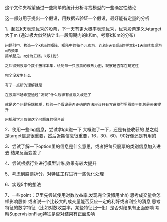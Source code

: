 这个文件夹希望通过一些简单的统计分析寻找模型的一些确定性结论

这一部分用于提出一个假设，用数据去验证一个假设，最好能有定量的分析

1、超过k天表现优秀的股票，下一天有更大概率表现优秀，优秀股票定义为target大于m
    (通过极大似然估计出一段周期内的k和m，考察k和m的分布)

    问题引申，构造一个k和m的矩阵，矩阵中的每个元素为，连着k天表现m的样本k+1天继续表现为m的频率
    简单起见，m分为五档，k取1到5

    之后得到股票个数个簇样本集，绘制每一只股票的该热力图，观察是否存在确定性

    完全没发生什么

    有了一点新的理解就是

    在股票市场希望通过“发现”什么规律有点误入歧途了

    就是这个问题极端模糊，检验一个假设是否正确的办法应该只有写道模型里看能不能总是带来提升

    用机器学习取做这个问题真的很合适

2、使用一些lag信息，尝试拿lgb跑一下
    大概跑了一下，还是有些收获的
    总之就是target信息很重要，然后近期信息很重要，16，30，60，90好像还是有用的

3、尝试了解一下option里的信息是什么意思，或者把每只股票的类别信息加入进去
    结果反而变差了

4、尝试根据行业进行模型训练,效果有较大提升

5、考虑到股票拆分，对特征工程进行一些优化处理

6、实现5中的想法

7、一些point：(7里先尝试使用对数收益率,发现完全没卵用hhh)
    思考成交量会怎样影响股价
        或者说一个比较大的成交量能否反应一定的利好或者利空的消息
    思考特征的数字特征（比如对数收益率，某些特征归一化）是否对结果有正面影响
    考察SupervisionFlag特征是否对结果有正面影响

